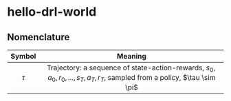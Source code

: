 # hello-drl-world

## Nomenclature
| Symbol | Meaning |
| :---: | :---: |
| $\tau$ | Trajectory: a sequence of state-action-rewards, $s_0, a_0, r_0, ..., s_T, a_T, r_T$, sampled from a policy, $\tau \sim \pi\$ |
